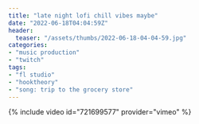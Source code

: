 ```yaml
---
title: "late night lofi chill vibes maybe"
date: "2022-06-18T04:04:59Z"
header:
  teaser: "/assets/thumbs/2022-06-18-04-04-59.jpg"
categories:
- "music production"
- "twitch"
tags:
- "fl studio"
- "hooktheory"
- "song: trip to the grocery store"
---
```

{% include video id="721699577" provider="vimeo" %}
